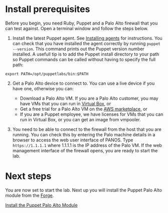 # Install prerequisites

Before you begin, you need Ruby, Puppet and a Palo Alto firewall that you can test against. Open a terminal window and follow the steps below.

1. Install the latest Puppet agent. See [Installing agents](https://puppet.com/docs/puppet/6.4/install_agents.html) for instructions. You can check that you have installed the agent correctly by running `puppet --version`. This command prints out the Puppet version number installed. A usefull tip is to add the Puppet install directory to your path so Puppet commands can be called without having to specify the full path:

```
export PATH=/opt/puppetlabs/bin:$PATH
```

2. Get a Palo Alto device to connect to. You can use a live device if you have one, otherwise you can:
    - Download a Palo Alto VM. If you are a Palo Alto customer, you may have VMs that you can run in [Virtual Box](https://www.virtualbox.org/), or
    - Get a free trial for a Palo Alto VM on the [AWS marketplace](https://aws.amazon.com/marketplace/seller-profile?id=0ed48363-5064-4d47-b41b-a53f7c937314), or 
    - If you are a Puppet employee, we have licenses for VMs that you can run in Virtual Box, or you can get an image from vmpooler. 

3. You need to be able to connect to the firewall from the host that you are running. You can check this by entering the Palo machine details in a browser to access the web user interface of PANOS. Type `https://1.1.1.1` where 1.1.1.1 is the IP address of the Palo VM. If the web management interface of the firewall opens, you are ready to start the lab.

# Next steps

You are now set to start the lab. Next up you will install the Puppet Palo Alto module from the [Forge](https://forge.puppet.com/).

[Install the Puppet Palo Alto Module](./../02-install-panos-module/README.md)
